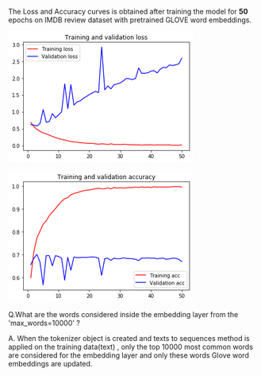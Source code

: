 The Loss and Accuracy curves is obtained after training the model for **50** epochs on IMDB review dataset 
with pretrained GLOVE word embeddings. 


![](https://github.com/LokeshJatangi/EVA-vision/blob/master/Phase%20-2/Assignment%201/Loss.png) 


![](https://github.com/LokeshJatangi/EVA-vision/blob/master/Phase%20-2/Assignment%201/accuracy.png) 


Q.What are the words considered inside the embedding layer from the 'max_words=10000' ?

A. When the tokenizer object is created and texts to sequences method is applied on the training data(text) ,
   only the top 10000 most common words are considered for the embedding layer and only these words Glove
   word embeddings are updated.
